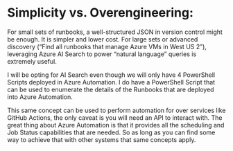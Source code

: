# Simplicity vs. Overengineering:

For small sets of runbooks, a well-structured JSON in version control might be enough. It is simpler and lower cost.
For large sets or advanced discovery (“Find all runbooks that manage Azure VMs in West US 2”), leveraging Azure AI Search to power “natural language” queries is extremely useful.

I will be opting for AI Search even though we will only have 4 PowerShell Scripts deployed in Azure Automation.   I do have a PowerShell Script that can be used to enumerate the details of the Runbooks that are deployed into Azure Automation.

This same concept can be used to perform automation for over services like GitHub Actions, the only caveat is you will need an API to interact with.  The great thing about Azure Automation is that it provides all the scheduling and Job Status capabilities that are needed.  So as long as you can find some way to achieve that with other systems that same concepts apply.   
